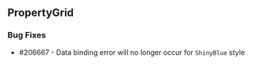 ## PropertyGrid

### Bug Fixes

* \#206667 - Data binding error will no longer occur for `ShinyBlue` style